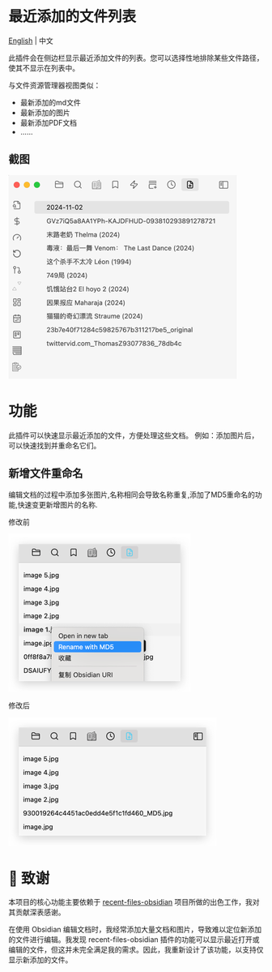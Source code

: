 # 最近添加的文件列表

[English](./README.md) | 中文

此插件会在侧边栏显示最近添加文件的列表。您可以选择性地排除某些文件路径，使其不显示在列表中。

与文件资源管理器视图类似：

- 最新添加的md文件
- 最新添加的图片
- 最新添加PDF文档
- ......

## 截图

![sidebar-1](./resources/screenshots/sidebar-1.png)


# 功能 

此插件可以快速显示最近添加的文件，方便处理这些文档。
例如：添加图片后，可以快速找到并重命名它们。

## 新增文件重命名 

编辑文档的过程中添加多张图片,名称相同会导致名称重复,添加了MD5重命名的功能,快速变更新增图片的名称.

修改前

![](./resources/screenshots/img-IUASUDF-98234723894-001.png)

修改后

![](./resources/screenshots/img-IUASUDF-98234723894-002.png)


# 🙏 致谢

本项目的核心功能主要依赖于 [recent-files-obsidian](https://github.com/tgrosinger/recent-files-obsidian) 项目所做的出色工作，我对其贡献深表感谢。

在使用 Obsidian 编辑文档时，我经常添加大量文档和图片，导致难以定位新添加的文件进行编辑。我发现 recent-files-obsidian 插件的功能可以显示最近打开或编辑的文件，但这并未完全满足我的需求。因此，我重新设计了该功能，以支持仅显示新添加的文件。
